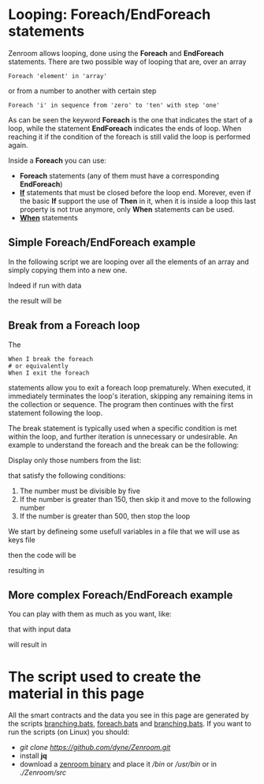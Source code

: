 
# Looping: Foreach/EndForeach statements

Zenroom allows looping, done using the **Foreach** and **EndForeach** statements.
There are two possible way of looping that are, over an array
```gherkin
Foreach 'element' in 'array'
```
or from a number to another with certain step
```gherkin
Foreach 'i' in sequence from 'zero' to 'ten' with step 'one'
```
As can be seen the keyword **Foreach** is the one that indicates the start of a loop, while
the statement **EndForeach** indicates the ends of loop.
When reaching it if the condition of the foreach is still valid the loop is performed again.

Inside a **Foreach** you can use:
* **Foreach** statements (any of them must have a corresponding **EndForeach**)
* [**If**](zencode-if-endif) statements that must be closed before the loop end. Morever, even if the basic **If** support
the use of **Then** in it, when it is inside a loop this last property is not true anymore, only **When** statements can be used.
* [**When**](zencode-cookbook-when) statements

## Simple Foreach/EndForeach example

In the following script we are looping over all the elements of an array and simply copying them into a new one.

[](../_media/examples/zencode_cookbook/foreach/verysimple.zen ':include :type=code gherkin')

Indeed if run with data

[](../_media/examples/zencode_cookbook/foreach/verysimple.data ':include :type=code json')

the result will be

[](../_media/examples/zencode_cookbook/foreach/verysimple.out ':include :type=code json')


## Break from a Foreach loop

The
```gherkin
When I break the foreach
# or equivalently
When I exit the foreach
```
statements allow you to exit a foreach loop prematurely. When executed, it immediately terminates the loop's iteration, skipping
any remaining items in the collection or sequence. The program then continues with the first statement following the loop.

The break statement is typically used when a specific condition is met within the loop,
and further iteration is unnecessary or undesirable. An example to understand the foreach and the break can be the following:

Display only those numbers from the list:

[](../_media/examples/zencode_cookbook/educational/foreach_divisible_by_five.data.json ':include :type=code json')

that satisfy the following conditions:
1. The number must be divisible by five
1. If the number is greater than 150, then skip it and move to the following number
1. If the number is greater than 500, then stop the loop

We start by defineing some usefull variables in a file that we will use as keys file

[](../_media/examples/zencode_cookbook/educational/foreach_divisible_by_five.keys.json ':include :type=code json')

then the code will be

[](../_media/examples/zencode_cookbook/educational/foreach_divisible_by_five.zen ':include :type=code gherkin')

resulting in

[](../_media/examples/zencode_cookbook/educational/foreach_divisible_by_five.out.json ':include :type=code json')

## More complex Foreach/EndForeach example

You can play with them as much as you want, like:

[](../_media/examples/zencode_cookbook/branching/nested_if_in_foreach.zen ':include :type=code gherkin')

that with input data

[](../_media/examples/zencode_cookbook/branching/nested_if_in_foreach.data.json ':include :type=code json')

will result in

[](../_media/examples/zencode_cookbook/branching/nested_if_in_foreach.out.json ':include :type=code json')

# The script used to create the material in this page

All the smart contracts and the data you see in this page are generated by the scripts [branching.bats](https://github.com/dyne/Zenroom/blob/master/test/zencode/branching.bats),
[foreach.bats](https://github.com/dyne/Zenroom/blob/master/test/zencode/foreach.bats) and
[branching.bats](https://github.com/dyne/Zenroom/blob/master/test/zencode/educational.bats).
If you want to run the scripts (on Linux) you should:
 - *git clone https://github.com/dyne/Zenroom.git*
 - install  **jq**
 - download a [zenroom binary](https://zenroom.org/#downloads) and place it */bin* or */usr/bin* or in *./Zenroom/src*
